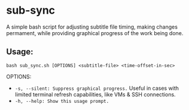 # sub-sync
A simple bash script for adjusting subtitle file timing, making changes permament, while providing graphical progress of the work being done.
## Usage:
```
bash sub_sync.sh [OPTIONS] <subtitle-file> <time-offset-in-sec>
```
OPTIONS:  
- `-s, --silent: Suppress graphical progress.` Useful in cases with limited terminal refresh capabilities, like VMs & SSH connections.  
- `-h, --help: Show this usage prompt.`
